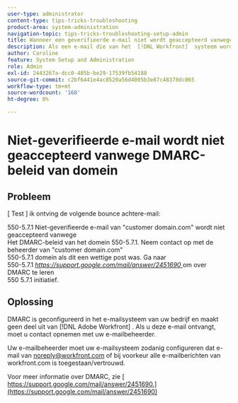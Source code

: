 ```yaml
---
user-type: administrator
content-type: tips-tricks-troubleshooting
product-area: system-administration
navigation-topic: tips-tricks-troubleshooting-setup-admin
title: Wanneer een geverifieerde e-mail niet wordt geaccepteerd vanwege het DMARC-beleid van het domein
description: Als een e-mail die van het  [!DNL Workfront]  systeem wordt verzonden niet wegens het beleid van DMARC van het domein wordt goedgekeurd, kan uw e-mailbeheerder het probleem bevestigen door uw e-mailsysteem te vormen om al e-mail van workfront.com toe te staan.
author: Caroline
feature: System Setup and Administration
role: Admin
exl-id: 2443267a-dcc0-485b-be29-17539fb54188
source-git-commit: c2bf6441e4ac8520a56d4005b3e87c48370dc065
workflow-type: tm+mt
source-wordcount: '168'
ht-degree: 0%

---
```


# Niet-geverifieerde e-mail wordt niet geaccepteerd vanwege DMARC-beleid van domein

## Probleem

[ Test ] ik ontving de volgende bounce achtere-mail:

550-5.7.1 Niet-geverifieerde e-mail van &quot;customer domain.com&quot; wordt niet geaccepteerd vanwege\
Het DMARC-beleid van het domein 550-5.7.1. Neem contact op met de beheerder van &quot;customer domain.com&quot;\
550-5.7.1 domein als dit een wettige post was. Ga naar\
550-5.7.1 [*https://support.google.com/mail/answer/2451690* ](https://support.google.com/mail/answer/2451690) om over DMARC te leren\
550 5.7.1 initiatief.

## Oplossing

DMARC is geconfigureerd in het e-mailsysteem van uw bedrijf en maakt geen deel uit van [!DNL Adobe Workfront] . Als u deze e-mail ontvangt, moet u contact opnemen met uw e-mailbeheerder.

Uw e-mailbeheerder moet uw e-mailsysteem zodanig configureren dat e-mail van noreply@workfront.com of bij voorkeur alle e-mailberichten van workfront.com is toegestaan/vertrouwd.

Voor meer informatie over DMARC, zie [ https://support.google.com/mail/answer/2451690.](https://support.google.com/mail/answer/2451690)
